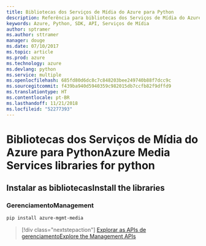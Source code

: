 ```yaml
---
title: Bibliotecas dos Serviços de Mídia do Azure para Python
description: Referência para bibliotecas dos Serviços de Mídia do Azure para Python
keywords: Azure, Python, SDK, API, Serviços de Mídia
author: sptramer
ms.author: sttramer
manager: douge
ms.date: 07/10/2017
ms.topic: article
ms.prod: azure
ms.technology: azure
ms.devlang: python
ms.service: multiple
ms.openlocfilehash: 685fd80d6dc8c7c848203bee249740b88f7dcc9c
ms.sourcegitcommit: f439ba940d5940359c982015db7ccfb82f9dffd9
ms.translationtype: HT
ms.contentlocale: pt-BR
ms.lasthandoff: 11/21/2018
ms.locfileid: "52277393"
---
```

# <a name="azure-media-services-libraries-for-python"></a><span data-ttu-id="c64b1-104">Bibliotecas dos Serviços de Mídia do Azure para Python</span><span class="sxs-lookup"><span data-stu-id="c64b1-104">Azure Media Services libraries for python</span></span>

## <a name="install-the-libraries"></a><span data-ttu-id="c64b1-105">Instalar as bibliotecas</span><span class="sxs-lookup"><span data-stu-id="c64b1-105">Install the libraries</span></span>


### <a name="management"></a><span data-ttu-id="c64b1-106">Gerenciamento</span><span class="sxs-lookup"><span data-stu-id="c64b1-106">Management</span></span>

```bash
pip install azure-mgmt-media
```
> [!div class="nextstepaction"]
> [<span data-ttu-id="c64b1-107">Explorar as APIs de gerenciamento</span><span class="sxs-lookup"><span data-stu-id="c64b1-107">Explore the Management APIs</span></span>](/python/api/overview/azure/mediaservices/management)